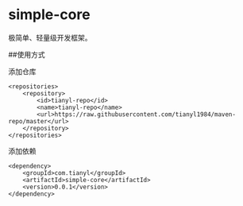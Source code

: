 # simple-core

极简单、轻量级开发框架。

##使用方式

添加仓库

	<repositories>
		<repository>
			<id>tianyl-repo</id>
			<name>tianyl-repo</name>
			<url>https://raw.githubusercontent.com/tianyl1984/maven-repo/master</url>
		</repository>
	</repositories>

添加依赖

	<dependency>
		<groupId>com.tianyl</groupId>
		<artifactId>simple-core</artifactId>
		<version>0.0.1</version>
	</dependency>

	




